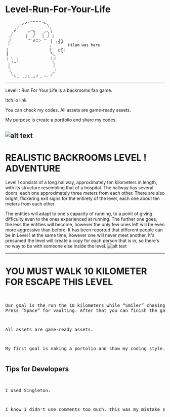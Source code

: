 # Level-Run-For-Your-Life

```
⠀⠀⠀⠀⠀⢀⡠⠔⠂⠉⠉⠉⠉⠐⠦⡀⠀⠀⠀⠀⠀⠀
⠀⠀⠀⢀⠔⠉⠀⠀⠀⠀⠀⠀⠀⠀⠀⠘⡄⠀⠀⠀⠀⠀
⠀⠀⢠⠋⠀⠀⠀⠀⠖⠉⢳⠀⠀⢀⠔⢢⠸⠀⠀⠀⠀⠀
⠀⢠⠃⠀⠀⠀⠀⢸⠀⢀⠎⠀⠀⢸⠀⡸⠀⡇⠀⠀⠀⠀
⠀⡜⠀⠀⠀⠀⠀⠀⠉⠁⠾⠭⠕⠀⠉⠀⢸⠀⢠⢼⣱⠀
⠀⠇⠀⠀⠀⠀⠀⠀⠀⠀⠀⠀⠀⠀⠀⠀⡌⠀⠈⠉⠁⠀ Hilam was here
⢸⠀⠀⠀⠀⠀⠀⠀⠀⠀⠀⠀⠀⠀⠀⠀⡇⠀⠀⣖⡏⡇  
⢸⠀⠀⠀⠀⠀⠀⠀⠀⠀⠀⠀⠀⠀⠀⠀⠘⢄⠀⠀⠈⠀
⢸⠀⢣⠀⡇⠀⠀⠀⠀⠀⠀⠀⠀⠀⠀⠀⠸⡬⠇⠀⠀⠀
⠀⡄⠘⠒⠁⠀⠀⠀⠀⠀⠀⠀⠀⠀⠀⠀⠀⢣⠀⠀⠀⠀
⠀⢇⠀⠀⠀⠀⠀⠀⠀⠀⠀⠀⠀⠀⠀⠀⠀⠘⡀⠀⠀⠀
⠀⠘⡄⠀⠀⠀⠀⠀⠀⠀⠀⠀⠀⠀⠀⠀⠀⡤⠁⠀⠀⠀
⠀⠀⠘⠦⣀⠀⢀⡠⣆⣀⣠⠼⢀⡀⠴⠄⠚⠀⠀⠀⠀⠀
```
--------------------------------------------------------------------------------------------------------------------------------------


<p>Level! : Run For Your Life is a backrooms fan game.</p>

<p href="https://hilamghost.itch.io/level-run">Itch.io link</p>

<p>You can check my codes. All assets are game-ready assets.</p>

<p>My purpose is create a portfolio and share my codes.</p>


![alt text](https://img.itch.zone/aW1nLzkyNzUwMzYucG5n/original/zrx%2BQP.png)
--------------------------------------------------------------------------------------------------------------------------------------
<h1>REALISTIC BACKROOMS LEVEL ! ADVENTURE</h1>

Level ! consists of a long hallway, approximately ten kilometers in length, with its structure resembling that of a hospital. The hallway has several doors, each one approximately three meters from each other. There are also bright, flickering exit signs for the entirety of the level, each one about ten meters from each other.
 
 The entities will adapt to one's capacity of running, to a point of giving difficulty even to the ones experienced at running. The further one goes, the less the entities will become, however the only few ones left will be even more aggressive than before. It has been reported that different people can be in Level ! at the same time, however one will never meet another. It's presumed the level will create a copy for each person that is in, so there's no way to be with someone else inside the level.
 ![alt text](https://img.itch.zone/aW1nLzkyNzUwNDMucG5n/original/erlhuv.png)

 --------------------------------------------------------------------------------------------------------------------------------------
<h1>YOU MUST WALK 10 KILOMETER FOR ESCAPE THIS LEVEL</h1>
<pre>

Our goal is the run the 10 kilometers while “Smiler” chasing us. Press “Space” for vaulting. After that you can finish the game.

All assets are game-ready assets.

My first goal is making a portolio and show my coding style.
</pre>


<h2> Tips for Developers </h2>
<pre>

I used Singleton.

I know I didn't use comments too much, this was my mistake sorry.
</pre>
